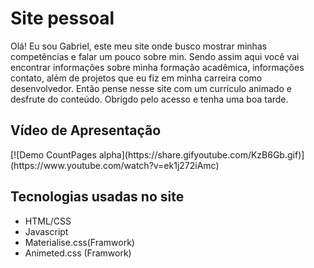 <h1>Site pessoal</h1>
<p>Olá! Eu sou Gabriel, este meu site onde busco mostrar minhas competências e falar um pouco sobre min. Sendo assim aqui você vai encontrar informações sobre minha formação acadêmica, informações contato, além de projetos que eu fiz em minha carreira como desenvolvedor. Então pense nesse site com um currículo animado e desfrute do conteúdo. Obrigdo pelo acesso e tenha uma boa tarde.</p>

<h2>Vídeo de Apresentação</h2>
	[![Demo CountPages alpha](https://share.gifyoutube.com/KzB6Gb.gif)](https://www.youtube.com/watch?v=ek1j272iAmc)
<h2>Tecnologias usadas no site</h2>
<ul>
	<li>HTML/CSS</li>
	<li>Javascript</li>
	<li>Materialise.css(Framwork)</li>
	<li>Animeted.css (Framwork)</li>
</ul>
